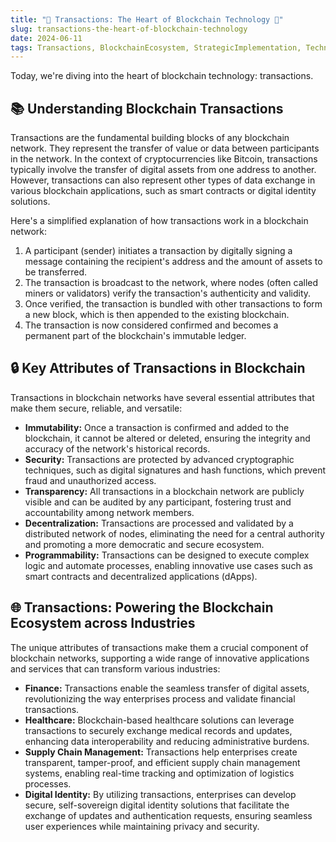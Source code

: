 ```yaml
---
title: "🌟 Transactions: The Heart of Blockchain Technology 🌟"
slug: transactions-the-heart-of-blockchain-technology
date: 2024-06-11
tags: Transactions, BlockchainEcosystem, StrategicImplementation, TechnologyInnovation
---
```


Today, we're diving into the heart of blockchain technology: transactions.

## 📚 Understanding Blockchain Transactions

Transactions are the fundamental building blocks of any blockchain network. They represent the transfer of value or data between participants in the network. In the context of cryptocurrencies like Bitcoin, transactions typically involve the transfer of digital assets from one address to another. However, transactions can also represent other types of data exchange in various blockchain applications, such as smart contracts or digital identity solutions.

Here's a simplified explanation of how transactions work in a blockchain network:

1. A participant (sender) initiates a transaction by digitally signing a message containing the recipient's address and the amount of assets to be transferred.
2. The transaction is broadcast to the network, where nodes (often called miners or validators) verify the transaction's authenticity and validity.
3. Once verified, the transaction is bundled with other transactions to form a new block, which is then appended to the existing blockchain.
4. The transaction is now considered confirmed and becomes a permanent part of the blockchain's immutable ledger.

## 🔒 Key Attributes of Transactions in Blockchain

Transactions in blockchain networks have several essential attributes that make them secure, reliable, and versatile:

- **Immutability:** Once a transaction is confirmed and added to the blockchain, it cannot be altered or deleted, ensuring the integrity and accuracy of the network's historical records.
- **Security:** Transactions are protected by advanced cryptographic techniques, such as digital signatures and hash functions, which prevent fraud and unauthorized access.
- **Transparency:** All transactions in a blockchain network are publicly visible and can be audited by any participant, fostering trust and accountability among network members.
- **Decentralization:** Transactions are processed and validated by a distributed network of nodes, eliminating the need for a central authority and promoting a more democratic and secure ecosystem.
- **Programmability:** Transactions can be designed to execute complex logic and automate processes, enabling innovative use cases such as smart contracts and decentralized applications (dApps).

## 🌐 Transactions: Powering the Blockchain Ecosystem across Industries

The unique attributes of transactions make them a crucial component of blockchain networks, supporting a wide range of innovative applications and services that can transform various industries:

- **Finance:** Transactions enable the seamless transfer of digital assets, revolutionizing the way enterprises process and validate financial transactions.
- **Healthcare:** Blockchain-based healthcare solutions can leverage transactions to securely exchange medical records and updates, enhancing data interoperability and reducing administrative burdens.
- **Supply Chain Management:** Transactions help enterprises create transparent, tamper-proof, and efficient supply chain management systems, enabling real-time tracking and optimization of logistics processes.
- **Digital Identity:** By utilizing transactions, enterprises can develop secure, self-sovereign digital identity solutions that facilitate the exchange of updates and authentication requests, ensuring seamless user experiences while maintaining privacy and security.